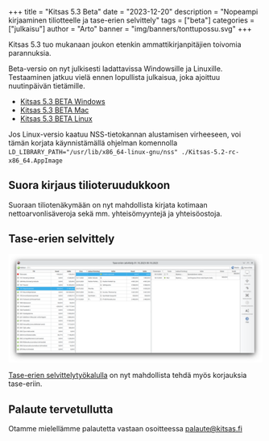 +++
title = "Kitsas 5.3 Beta"
date = "2023-12-20"
description = "Nopeampi kirjaaminen tiliotteelle ja tase-erien selvittely"
tags = ["beta"]
categories = ["julkaisu"]
author = "Arto"
banner = "img/banners/tonttupossu.svg"
+++  

Kitsas 5.3 tuo mukanaan joukon etenkin ammattikirjanpitäjien toivomia parannuksia.

Beta-versio on nyt julkisesti ladattavissa Windowsille ja Linuxille. Testaaminen jatkuu vielä ennen lopullista julkaisua, joka ajoittuu nuutinpäivän tietämille.

- [Kitsas 5.3 BETA Windows](https://github.com/artoh/kitupiikki/releases/download/v5.3-beta/kitsas-5.3-beta-asennus.exe)
- [Kitsas 5.3 BETA Mac](https://github.com/petriaarnio/kitupiikki/releases/download/mac-v5.3-beta/Kitsas-5.3-beta.dmg)
- [Kitsas 5.3 BETA Linux](https://github.com/artoh/kitupiikki/releases/download/v5.3-beta/Kitsas-5.3-beta-x86_64.AppImage)

Jos Linux-versio kaatuu NSS-tietokannan alustamisen virheeseen, voi tämän korjata käynnistämällä ohjelman komennolla `LD_LIBRARY_PATH="/usr/lib/x86_64-linux-gnu/nss" ./Kitsas-5.2-rc-x86_64.AppImage`

## Suora kirjaus tilioteruudukkoon

Suoraan tiliotenäkymään on nyt mahdollista kirjata kotimaan nettoarvonlisäveroja sekä mm. yhteisömyyntejä ja yhteisöostoja.

## Tase-erien selvittely

<img src="/img/fi/raportit/selvittely.png" class="img-responsive"/>

[Tase-erien selvittelytyökalulla](/docs/raportit/taseerittely/selvittely/) on nyt mahdollista tehdä myös korjauksia tase-eriin.


## Palaute tervetullutta

Otamme mielellämme palautetta vastaan osoitteessa palaute@kitsas.fi
